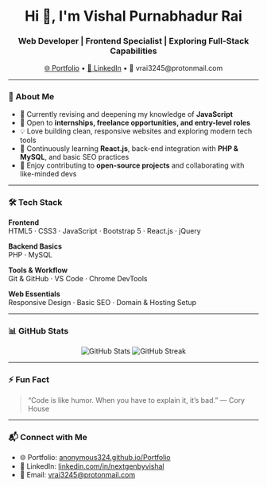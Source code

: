 <h1 align="center">Hi 👋, I'm Vishal Purnabhadur Rai</h1>
<h3 align="center">Web Developer | Frontend Specialist | Exploring Full-Stack Capabilities</h3>

<p align="center">
  <a href="https://anonymous324.github.io/Portfolio" target="_blank">🌐 Portfolio</a> •
  <a href="https://www.linkedin.com/in/nextgenbyvishal" target="_blank">💼 LinkedIn</a> •
  📧 vrai3245@protonmail.com
</p>

---

### 🚀 About Me

- 🔁 Currently revising and deepening my knowledge of **JavaScript**
- 🎯 Open to **internships, freelance opportunities, and entry-level roles**
- 💡 Love building clean, responsive websites and exploring modern tech tools
- 🌱 Continuously learning **React.js**, back-end integration with **PHP & MySQL**, and basic SEO practices
- 🧩 Enjoy contributing to **open-source projects** and collaborating with like-minded devs

---

### 🛠️ Tech Stack

**Frontend**  
HTML5 · CSS3 · JavaScript · Bootstrap 5 · React.js · jQuery

**Backend Basics**  
PHP · MySQL

**Tools & Workflow**  
Git & GitHub · VS Code · Chrome DevTools

**Web Essentials**  
Responsive Design · Basic SEO · Domain & Hosting Setup

---

### 📊 GitHub Stats

<p align="center">
  <img src="https://github-readme-stats.vercel.app/api?username=anonymous324&show_icons=true&theme=tokyonight" alt="GitHub Stats" />
  <img src="https://github-readme-streak-stats.herokuapp.com/?user=anonymous324&theme=tokyonight" alt="GitHub Streak" />
</p>

---

### ⚡ Fun Fact

> “Code is like humor. When you have to explain it, it’s bad.” — Cory House

---

### 📬 Connect with Me

- 🌐 Portfolio: [anonymous324.github.io/Portfolio](https://anonymous324.github.io/Portfolio)
- 💼 LinkedIn: [linkedin.com/in/nextgenbyvishal](https://www.linkedin.com/in/nextgenbyvishal)
- 📧 Email: vrai3245@protonmail.com
